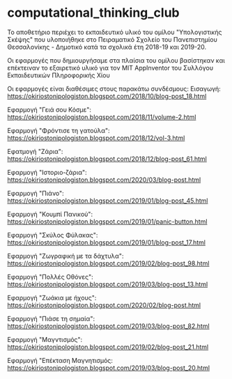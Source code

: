 # computational_thinking_club
Το αποθετήριο περιέχει το εκπαιδευτικό υλικό του ομίλου "Υπολογιστικής Σκέψης" που υλοποιήθηκε στο Πειραματικό Σχολείο του Πανεπιστημίου Θεσσαλονίκης - Δημοτικό κατά τα σχολικά έτη 2018-19 και 2019-20.

Οι εφαρμογές που δημιουργήσαμε στα πλαίσια του ομίλου βασίστηκαν και επέκτειναν το εξαιρετικό υλικό για τον MIT AppInventor του Συλλόγου Εκπαιδευτικών Πληροφορικής Χίου

Οι εφαρμογές είναι διαθέσιμες στους παρακάτω συνδέσμους:
Εισαγωγή: https://okiriostonipologiston.blogspot.com/2018/10/blog-post_18.html

Εφαρμογή "Γειά σου Κόσμε": https://okiriostonipologiston.blogspot.com/2018/11/volume-2.html

Εφαρμογή "Φρόντισε τη γατούλα": https://okiriostonipologiston.blogspot.com/2018/12/vol-3.html

Εφατμογή "Ζάρια": https://okiriostonipologiston.blogspot.com/2018/12/blog-post_61.html

Εφαρμογή "Ιστοριο-ζάρια": https://okiriostonipologiston.blogspot.com/2020/03/blog-post.html

Εφαρμογή "Πιάνο": https://okiriostonipologiston.blogspot.com/2019/01/blog-post_45.html

Εφαρμογή "Κουμπί Πανικού": https://okiriostonipologiston.blogspot.com/2019/01/panic-button.html

Εφαρμογή "Σκύλος Φύλακας": https://okiriostonipologiston.blogspot.com/2019/01/blog-post_17.html

Εφαρμογή "Ζωγραφική με τα δάχτυλα": https://okiriostonipologiston.blogspot.com/2019/02/blog-post_98.html

Εφαρμογή "Πολλές Οθόνες": https://okiriostonipologiston.blogspot.com/2019/03/blog-post_13.html

Εφαρμογή "Ζωάκια με ήχους": https://okiriostonipologiston.blogspot.com/2020/02/blog-post.html

Εφαρμογή "Πιάσε τη σημαία": https://okiriostonipologiston.blogspot.com/2019/03/blog-post_82.html

Εφαρμογή "Μαγντισμός": https://okiriostonipologiston.blogspot.com/2019/02/blog-post_21.html

Εφαρμογή "Επέκταση Μαγνητισμός: https://okiriostonipologiston.blogspot.com/2019/03/blog-post_20.html
